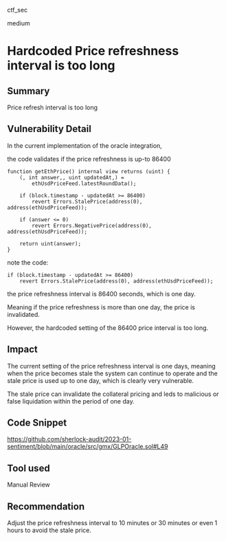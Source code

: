 ctf_sec

medium

# Hardcoded Price refreshness interval is too long

## Summary

Price refresh interval is too long

## Vulnerability Detail

In the current implementation of the oracle integration,

the code validates if the price refreshness is up-to 86400

```solidity
function getEthPrice() internal view returns (uint) {
	(, int answer,, uint updatedAt,) =
		ethUsdPriceFeed.latestRoundData();

	if (block.timestamp - updatedAt >= 86400)
		revert Errors.StalePrice(address(0), address(ethUsdPriceFeed));

	if (answer <= 0)
		revert Errors.NegativePrice(address(0), address(ethUsdPriceFeed));

	return uint(answer);
}
```

note the code:

```solidity
if (block.timestamp - updatedAt >= 86400)
	revert Errors.StalePrice(address(0), address(ethUsdPriceFeed));
```

the price refreshness interval is 86400 seconds, which is one day.

Meaning if the price refreshness is more than one day, the price is invalidated.

However, the hardcoded setting of the 86400 price interval is too long.

## Impact

The current setting of the price refreshness interval is one days, meaning when the price becomes stale the system can continue to operate and the stale price is used up to one day, which is clearly very vulnerable.

The stale price can invalidate the collateral pricing and leds to malicious or false liquidation within the period of one day.

## Code Snippet

https://github.com/sherlock-audit/2023-01-sentiment/blob/main/oracle/src/gmx/GLPOracle.sol#L49

## Tool used

Manual Review

## Recommendation

Adjust the price refreshness interval to 10 minutes or 30 minutes or even 1 hours to avoid the stale price.
